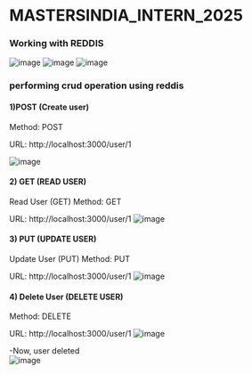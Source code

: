 # MASTERSINDIA_INTERN_2025
### Working with REDDIS 
![image](https://github.com/user-attachments/assets/ed7386cf-7eba-4445-b016-7df5a5dd6cc0)
![image](https://github.com/user-attachments/assets/34ee0242-7057-4f38-99c0-9fbf83b199ca)
![image](https://github.com/user-attachments/assets/826ea04f-ae65-40aa-b2b9-52689b8790bb)


### performing crud operation using reddis
#### 1)POST (Create user)
Method: POST

URL: http://localhost:3000/user/1

![image](https://github.com/user-attachments/assets/b46417e6-156e-47be-bfda-23ec0133236c)
#### 2) GET (READ USER)
Read User (GET)
Method: GET

URL: http://localhost:3000/user/1
![image](https://github.com/user-attachments/assets/79d19faf-e07a-4e48-ac3f-eacbb975b0da)
#### 3) PUT (UPDATE USER)
Update User (PUT)
Method: PUT

URL: http://localhost:3000/user/1
![image](https://github.com/user-attachments/assets/946d37b5-8077-41e7-869e-1d9eab452471)
#### 4) Delete User (DELETE USER)
Method: DELETE

URL: http://localhost:3000/user/1
![image](https://github.com/user-attachments/assets/da76e13c-e32d-42b6-8a4d-2d2638cef1d8)


-Now, user deleted<br>
![image](https://github.com/user-attachments/assets/0629be5c-dcdd-4c75-9df2-60fe9314974e)





